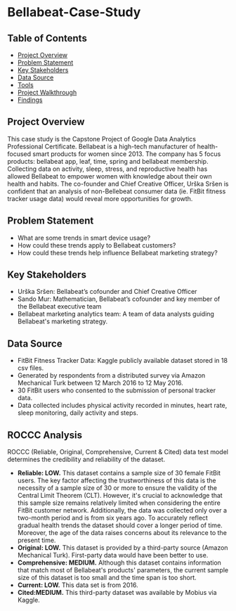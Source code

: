 # Bellabeat-Case-Study

<h2>Table of Contents</h2>

- [Project Overview](#project-overview)
- [Problem Statement](#problem-statement)
- [Key Stakeholders](#key-stakeholders)
- [Data Source](#data-source)
- [Tools](#tools)
- [Project Walkthrough](#project-walkthrough)
- [Findings](#findings)

<h2>Project Overview</h2>
This case study is the Capstone Project of Google Data Analytics Professional Certificate. Bellabeat is a high-tech manufacturer of health-focused smart products for women since 2013. The company has 5 focus products: bellabeat app, leaf, time, spring and bellabeat membership. Collecting data on activity, sleep, stress, and reproductive health has allowed Bellabeat to empower women with knowledge about their own health and habits. The co-founder and Chief Creative Officer, Urška Sršen is confident that an analysis of non-Bellebeat consumer data (ie. FitBit fitness tracker usage data) would reveal more opportunities for growth.

<h2>Problem Statement</h2>

- What are some trends in smart device usage?
- How could these trends apply to Bellabeat customers?
- How could these trends help influence Bellabeat marketing strategy?

<h2>Key Stakeholders</h2>

- Urška Sršen: Bellabeat’s cofounder and Chief Creative Officer
- Sando Mur: Mathematician, Bellabeat’s cofounder and key member of the Bellabeat executive team
- Bellabeat marketing analytics team: A team of data analysts guiding Bellabeat's marketing strategy.

<h2>Data Source</h2>

- FitBit Fitness Tracker Data: Kaggle publicly available dataset stored in 18 csv files.
- Generated by respondents from a distributed survey via Amazon Mechanical Turk between 12 March 2016 to 12 May 2016.
- 30 FitBit users who consented to the submission of personal tracker data.
- Data collected includes physical activity recorded in minutes, heart rate, sleep monitoring, daily activity and steps.

<h2> ROCCC Analysis</h2>

ROCCC (Reliable, Original, Comprehensive, Current & Cited) data test model determines the credibility and reliability of the dataset.
- **Reliable: LOW.** This dataset contains a sample size of 30 female FitBit users. The key factor affecting the trustworthiness of this data is the necessity of a sample size of 30 or more to ensure the validity of the Central Limit Theorem (CLT). However, it's crucial to acknowledge that this sample size remains relatively limited when considering the entire FitBit customer network. Additionally, the data was collected only over a two-month period and is from six years ago. To accurately reflect gradual health trends the dataset should cover a longer period of time. Moreover, the age of the data raises concerns about its relevance to the present time.
- **Original: LOW.** This dataset is provided by a third-party source (Amazon Mechanical Turk). First-party data would have been better to use.
- **Comprehensive: MEDIUM.** Although this dataset contains information that match most of Bellabeat's products' parameters, the current sample size of this dataset is too small and the time span is too short.
- **Current: LOW.** This data set is from 2016.
- **Cited:MEDIUM.** This third-party dataset was available by Mobius via Kaggle.



